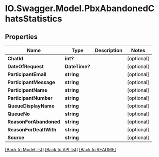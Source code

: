 # IO.Swagger.Model.PbxAbandonedChatsStatistics
## Properties

Name | Type | Description | Notes
------------ | ------------- | ------------- | -------------
**ChatId** | **int?** |  | [optional] 
**DateOfRequest** | **DateTime?** |  | [optional] 
**ParticipantEmail** | **string** |  | [optional] 
**ParticipantMessage** | **string** |  | [optional] 
**ParticipantName** | **string** |  | [optional] 
**ParticipantNumber** | **string** |  | [optional] 
**QueueDisplayName** | **string** |  | [optional] 
**QueueNo** | **string** |  | [optional] 
**ReasonForAbandoned** | **string** |  | [optional] 
**ReasonForDealtWith** | **string** |  | [optional] 
**Source** | **string** |  | [optional] 

[[Back to Model list]](../README.md#documentation-for-models) [[Back to API list]](../README.md#documentation-for-api-endpoints) [[Back to README]](../README.md)

